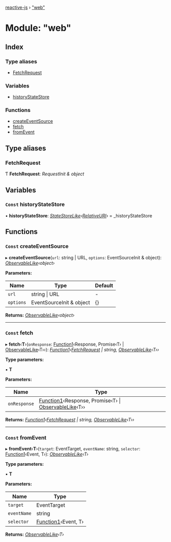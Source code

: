 [reactive-js](../README.md) › ["web"](_web_.md)

# Module: "web"

## Index

### Type aliases

* [FetchRequest](_web_.md#fetchrequest)

### Variables

* [historyStateStore](_web_.md#const-historystatestore)

### Functions

* [createEventSource](_web_.md#const-createeventsource)
* [fetch](_web_.md#const-fetch)
* [fromEvent](_web_.md#const-fromevent)

## Type aliases

###  FetchRequest

Ƭ **FetchRequest**: *RequestInit & object*

## Variables

### `Const` historyStateStore

• **historyStateStore**: *[StateStoreLike](../interfaces/_statestore_.statestorelike.md)‹[RelativeURI](_relativeuri_.md#relativeuri)›* = _historyStateStore

## Functions

### `Const` createEventSource

▸ **createEventSource**(`url`: string | URL, `options`: EventSourceInit & object): *[ObservableLike](../interfaces/_observable_.observablelike.md)‹object›*

**Parameters:**

Name | Type | Default |
------ | ------ | ------ |
`url` | string &#124; URL | - |
`options` | EventSourceInit & object | {} |

**Returns:** *[ObservableLike](../interfaces/_observable_.observablelike.md)‹object›*

___

### `Const` fetch

▸ **fetch**‹**T**›(`onResponse`: [Function1](_functions_.md#function1)‹Response, Promise‹T› | [ObservableLike](../interfaces/_observable_.observablelike.md)‹T››): *[Function1](_functions_.md#function1)‹[FetchRequest](_web_.md#fetchrequest) | string, [ObservableLike](../interfaces/_observable_.observablelike.md)‹T››*

**Type parameters:**

▪ **T**

**Parameters:**

Name | Type |
------ | ------ |
`onResponse` | [Function1](_functions_.md#function1)‹Response, Promise‹T› &#124; [ObservableLike](../interfaces/_observable_.observablelike.md)‹T›› |

**Returns:** *[Function1](_functions_.md#function1)‹[FetchRequest](_web_.md#fetchrequest) | string, [ObservableLike](../interfaces/_observable_.observablelike.md)‹T››*

___

### `Const` fromEvent

▸ **fromEvent**‹**T**›(`target`: EventTarget, `eventName`: string, `selector`: [Function1](_functions_.md#function1)‹Event, T›): *[ObservableLike](../interfaces/_observable_.observablelike.md)‹T›*

**Type parameters:**

▪ **T**

**Parameters:**

Name | Type |
------ | ------ |
`target` | EventTarget |
`eventName` | string |
`selector` | [Function1](_functions_.md#function1)‹Event, T› |

**Returns:** *[ObservableLike](../interfaces/_observable_.observablelike.md)‹T›*
